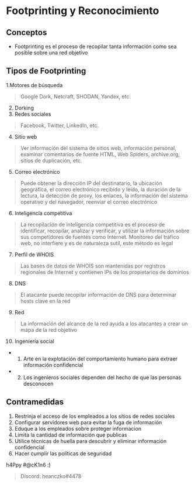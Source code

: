 # Footprinting y Reconocimiento

## Conceptos

* Footprinting es el proceso de recopilar tanta información como sea posible sobre una red objetivo

## Tipos de Footprinting

1.Motores de búsqueda
> Google Dork, Netcraft, SHODAN, Yandex, etc.
2. Dorking
3. Redes sociales
> Facebook, Twitter, LinkedIn, etc.
4. Sitio web
> Ver información del sistema de sitios web, información personal, examinar comentarios de fuente HTML, Web Spiders, archive.org, sitios de duplicación, etc.
5. Correo electrónico
> Puede obtener la dirección IP del destinatario, la ubicación geográfica, el correo electrónico recibido y leído, la duración de la lectura, la detección de proxy, los enlaces, la información del sistema operativo y del navegador, reenviar el correo electrónico
6. Inteligencia competitiva
> La recopilación de inteligencia competitiva es el proceso de identificar, recopilar, analizar y verificar, y utilizar la información sobre sus competidores de fuentes como Internet. Monitoreo del tráfico web, no interfiere y es de naturaleza sutil, este método es legal
7. Perfil de WHOIS
> Las bases de datos de WHOIS son mantenidas por registros regionales de Internet y contienen IPs de los propietarios de dominios
8. DNS
> El atacante puede recopilar información de DNS para determinar hosts clave en la red
9. Red
> La información del alcance de la red ayuda a los atacantes a crear un mapa de la red objetivo
10. Ingeniería social
- 1. Arte en la explotación del comportamiento humano para extraer información confidencial
- 2. Los ingenieros sociales dependen del hecho de que las personas desconocen

## Contramedidas

1. Restrinja el acceso de los empleados a los sitios de redes sociales
2. Configurar servidores web para evitar la fuga de información
3. Eduque a los empleados sobre proteger informacion
4. Limita la cantidad de información que publicas
5. Utilice técnicas de huella para descubrir y eliminar información confidencial
6. Hacer cumplir las políticas de seguridad

h4Ppy #@cK1n6 :)
> Discord: heanczko#4478
